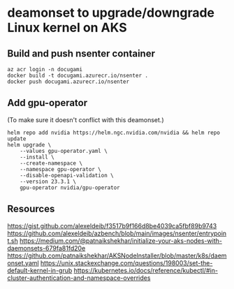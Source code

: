 # deamonset to upgrade/downgrade Linux kernel on AKS

## Build and push nsenter container

```
az acr login -n docugami
docker build -t docugami.azurecr.io/nsenter .
docker push docugami.azurecr.io/nsenter
```

## Add gpu-operator

(To make sure it doesn't conflict with this deamonset.)

```
helm repo add nvidia https://helm.ngc.nvidia.com/nvidia && helm repo update
helm upgrade \
    --values gpu-operator.yaml \
    --install \
    --create-namespace \
    --namespace gpu-operator \
    --disable-openapi-validation \
    --version 23.3.1 \
    gpu-operator nvidia/gpu-operator
```

## Resources
https://gist.github.com/alexeldeib/f3517b9f166d8be4039ca5fbf89b9743
https://github.com/alexeldeib/azbench/blob/main/images/nsenter/entrypoint.sh
https://medium.com/@patnaikshekhar/initialize-your-aks-nodes-with-daemonsets-679fa81fd20e
https://github.com/patnaikshekhar/AKSNodeInstaller/blob/master/k8s/daemonset.yaml
https://unix.stackexchange.com/questions/198003/set-the-default-kernel-in-grub
https://kubernetes.io/docs/reference/kubectl/#in-cluster-authentication-and-namespace-overrides
